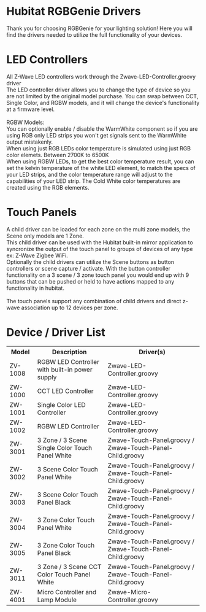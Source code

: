 # Hubitat RGBGenie Drivers

Thank you for choosing RGBGenie for your lighting solution! Here you will find the drivers needed to utilize the full functionality of your devices.


# LED Controllers 

All Z-Wave LED controllers work through the Zwave-LED-Controller.groovy driver <br>
The LED controller driver allows you to change the type of device so you are not limited by the original model purchase. You can swap between CCT, Single Color, and RGBW models, and it will change the device's functionality at a firmware level.<br><br>
RGBW Models:<br>
You can optionally enable / disable the WarmWhite component so if you are using RGB only LED strips you won't get signals sent to the WarmWhite output mistakenly. <br>
When using just RGB LEDs color temperature is simulated using just RGB color elemets. Between 2700K to 6500K <br>
When using RGBW LEDs, to get the best color temperature result, you can set the kelvin temperature of the white LED element, to match the specs of your LED strips, and the color temperature range will adjust to the capabilities of your LED strip. The Cold White color temperatures are created using the RGB elements. 



# Touch Panels

A child driver can be loaded for each zone on the multi zone models, the Scene only models are 1 Zone.<br>
This child driver can be used with the Hubitat built-in mirror application to syncronize the output of the touch panel to groups of devices of any type ex: Z-Wave Zigbee WiFi.<br> 
Optionally the child drivers can utilize the Scene buttons as button controllers or scene capture / activate. With the button controller functionality on a 3 scene / 3 zone touch panel you would end up with 9 buttons that can be pushed or held to have actions mapped to any functionality in hubitat.<br><br>
The touch panels support any combination of child drivers and direct z-wave association up to 12 devices per zone.

# Device / Driver List
<table>
<tr><th>Model</th><th>Description</th><th>Driver(s)</th></tr>
<tr><td>ZV-1008</td><td>RGBW LED Controller with built-in power supply</td>		<td>Zwave-LED-Controller.groovy</td></tr>
<tr><td>ZW-1000</td><td>CCT LED Controller</td>									<td>Zwave-LED-Controller.groovy</td></tr>
<tr><td>ZW-1001</td><td>Single Color LED Controller</td>						<td>Zwave-LED-Controller.groovy</td></tr>
<tr><td>ZW-1002</td><td>RGBW LED Controller</td>								<td>Zwave-LED-Controller.groovy</td></tr>
<tr><td>ZW-3001</td><td>3 Zone / 3 Scene Single Color Touch Panel White</td>	<td>Zwave-Touch-Panel.groovy / Zwave-Touch-Panel-Child.groovy</td></tr>
<tr><td>ZW-3002</td><td>3 Scene Color Touch Panel White</td>					<td>Zwave-Touch-Panel.groovy / Zwave-Touch-Panel-Child.groovy</td></tr>
<tr><td>ZW-3003</td><td>3 Scene Color Touch Panel Black</td>					<td>Zwave-Touch-Panel.groovy / Zwave-Touch-Panel-Child.groovy</td></tr>
<tr><td>ZW-3004</td><td>3 Zone Color Touch Panel White</td>						<td>Zwave-Touch-Panel.groovy / Zwave-Touch-Panel-Child.groovy</td></tr>
<tr><td>ZW-3005</td><td>3 Zone Color Touch Panel Black</td>						<td>Zwave-Touch-Panel.groovy / Zwave-Touch-Panel-Child.groovy</td></tr>
<tr><td>ZW-3011</td><td>3 Zone / 3 Scene CCT Color Touch Panel White</td>		<td>Zwave-Touch-Panel.groovy / Zwave-Touch-Panel-Child.groovy</td></tr>
<tr><td>ZW-4001</td><td>Micro Controller and Lamp Module</td>					<td>Zwave-Micro-Controller.groovy</td></tr>
</table>

